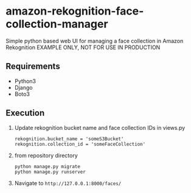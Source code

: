 # amazon-rekognition-face-collection-manager
Simple python based web UI for managing a face collection in Amazon Rekognition
EXAMPLE ONLY, NOT FOR USE IN PRODUCTION

## Requirements
- Python3
- Django
- Boto3

## Execution
1. Update rekognition bucket name and face collection IDs in views.py
   ```
   rekognition.bucket_name = 'someS3Bucket'
   rekognition.collection_id = 'someFaceCollection'
   ```
2. from repository directory
   ```
   python manage.py migrate
   python manage.py runserver
   ```
3. Navigate to `http://127.0.0.1:8000/faces/`
